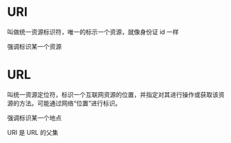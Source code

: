 # URI

叫做统一资源标识符，唯一的标示一个资源，就像身份证 id 一样

强调标识某一个资源

# URL

叫统一资源定位符，标识一个互联网资源的位置，并指定对其进行操作或获取该资源的方法。可能通过网络“位置”进行标识。

强调标识某一个地点

URI 是 URL 的父集
